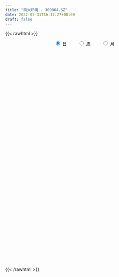 ```yaml
---
title: "南大环境 - 300864.SZ"
date: 2022-05-31T16:17:27+08:00
draft: false
---
```

{{< rawhtml >}}
    <div style="text-align: center">
        <label style="padding: 1rem;"><input style="margin-right: .5rem" type="radio" name="period" value="D" checked onclick="period_change(this)">日</label>
        <label style="padding: 1rem;"><input style="margin-right: .5rem" type="radio" name="period" value="W" onclick="period_change(this)">周</label>
        <label style="padding: 1rem;"><input style="margin-right: .5rem" type="radio" name="period" value="M" onclick="period_change(this)">月</label>
    </div>
    <div id="chart" style="height: 700px;"></div> 
    <script type="text/javascript">
        const D_v = [9642.18,6111.56,15807.41,10340.26,9381.32,14835.51,20094.21,12738.98,11696.93,32669.42,33975.46,20803.35,17591.56,17054.15,11962.23,11332.4,31919.15,22022.44,16862.13,13404.35,13965.88,10730.49,24132.39,42356.27,42930.22,26315.46,15305.52,20638.97,16811.16,27419.5,22498.59,15194.85,14713.72,12368.76,15444.07,17725.89,13035.32,31484.8,23846.65,13850.79,14241.18,10957.21,8483.41,10026.79,17994.94,22847.73,15205.74,8886.2,9386.04,8522.08,10451.17,9918.84,8118.87,7179.65,8533.2,9397.6,9580.1,34907.5,27290.72,18727.03,14601.24,19700.31,20097.25,12606.98,11749.11,7161.2,7304.68,11829.74,7040.87,9855.6,7633.93,6273.06,70958.21,77154.93,43648.46,35814.66,20628.42,15878.36,24467.52,29269.21,21542.92,31278.8,24486.21,12433.18,16390.8,10143.69,29078.9,40114.44,21603.26,30930.63,22054.24,17316.42,14161.75,13332.97,17242.02,10001.21,7580.03,7156.04,13942.61,6398.9,6784.0,4870.4,9007.79,14559.77,6851.19,6859.75,10883.24,5547.82,4930.37,4717.04,5267.74,3642.23,11282.53,6923.71,13755.41,8502.68,7414.9,9264.81,7204.23,10011.21,13569.36,16930.27,10102.36,6121.7,6314.31,7682.0,9632.75,8517.4,12565.7,12688.13,9975.2,16682.84,12630.43,12208.08,11947.49,7567.85,5085.61,5793.76,4989.94,6210.0,6502.66,6691.94,11569.2,8192.86,7448.99,3955.71,6188.98,7337.09,6585.19,3787.49,2929.81,2747.21,3518.79,4570.2,5181.41,6184.74,7374.92,4949.79,4152.9,3902.5,4817.75,3682.5,4018.11,3358.6,5658.5,6032.14,7007.23,5197.1,3698.39,5578.9,3318.46,5706.26,4275.79,3802.6,3125.8,3962.9,4169.69,4302.41,2490.1,2631.9,4207.91,18419.53,9769.62,6356.89,6917.86,5029.53,7848.08,4180.98,3758.54,2654.3,2340.82,2662.67,11600.97,6457.1,6717.1,10282.79,4828.06,4667.84,3587.2,6806.0,4889.27,5912.85,4115.3,4046.3,3134.2,2523.85,3077.5,2867.1,2795.8,2982.8,2783.85,2885.75,2610.66,2554.08,4157.9,4081.71,3695.26,3301.26,2500.8,2539.89,2925.2,3017.87,2200.16,6504.36,5737.71,4558.92,5569.72,5024.79,4317.1,19723.11,16529.54,9764.08,19166.08,13364.36,8889.72,14127.31,17368.78,10380.01,6507.9,7887.4,6433.36,4532.8,5640.1,3937.2,7183.0,3437.0,3857.9,4002.0,3509.3,4982.07]
const D_histogram = [0.0,-0.0618520798,0.1059526564,0.1905094444,0.2386407025,0.1546751391,-0.0447003229,-0.1099387735,-0.1869878193,0.0323305471,0.1890720142,0.1824339416,0.1843676485,0.0539444243,-0.012324649,-0.0744480704,0.0806896845,0.1798911782,0.0712203132,-0.0524401564,-0.1776174587,-0.1984994528,-0.049079464,0.1961706446,0.4996688668,0.5156641903,0.4547436078,0.4428590496,0.338154873,0.3580424826,0.1497529609,-0.0939731535,-0.2320477333,-0.3006022331,-0.3755490345,-0.3310167646,-0.3274109466,-0.0949055211,-0.0704122373,-0.1212608846,-0.2393648054,-0.2633364077,-0.3164337745,-0.3096152712,-0.4199713457,-0.7131760763,-0.9661448993,-1.1209956542,-1.0760400688,-0.9848877765,-0.9572967845,-0.7677836356,-0.6113244483,-0.4657987681,-0.4045306523,-0.3236966475,-0.1658139042,0.3241096684,0.5796375174,0.6103548774,0.6260756821,0.7201287788,0.7450263889,0.6852848419,0.5064162351,0.3255592984,0.2811066,0.3027791915,0.2715360132,0.132202169,-0.0002312919,-0.0824680434,0.4545499252,0.7155316199,0.812437905,0.7115048282,0.6325526776,0.533698764,0.5054703922,0.5237509802,0.4260788832,0.4436737742,0.238020951,0.0705194045,-0.1863414191,-0.2791900736,-0.0990858947,0.1299270453,0.13478656,0.2889594711,0.2554771059,0.075554664,-0.0541532128,-0.0676070959,-0.282389994,-0.3874591199,-0.4167326074,-0.430476013,-0.5910516766,-0.6035124205,-0.6308752443,-0.6174810352,-0.6454826134,-0.7705196847,-0.7827781539,-0.7104352816,-0.6217005732,-0.6069748511,-0.4976261958,-0.38206919,-0.3418362766,-0.2780310467,-0.1255810356,-0.0018568464,0.1439678545,0.2401508566,0.2587866747,0.3076609289,0.3186179209,0.3753461359,0.448637294,0.4578839517,0.3839789405,0.3305163848,0.2759616301,0.251671133,0.2693856071,0.2780620153,0.2838140074,0.3174171124,0.2951541604,0.342392583,0.2786885593,0.2917419857,0.13393804,-0.0144988962,-0.0905381663,-0.1023294601,-0.1093760869,-0.1179355753,-0.0724807803,-0.0451662738,0.0217798072,0.0646965853,-0.0087623423,-0.0274862302,-0.0772294421,-0.1691583881,-0.2784948616,-0.2992019023,-0.2766301785,-0.2485447437,-0.2147183395,-0.1607085106,-0.0850259199,-0.0939830195,-0.0340533238,-0.0437771005,0.0023685681,0.0204809114,0.0704423046,0.0635579644,0.0225362,0.033692607,-0.0009658983,-0.0516722427,-0.1549717212,-0.2465384411,-0.2870987071,-0.4447945637,-0.4802807066,-0.5842702496,-0.5916726821,-0.4902127008,-0.3598209887,-0.2345414417,-0.1319006035,-0.0657600129,0.0009890297,0.0512163797,0.136839944,0.3234498947,0.3924433839,0.4285164844,0.4251336197,0.4179268961,0.2788370192,0.2347724711,0.2188576154,0.2056056645,0.196163373,0.1795841371,0.248974311,0.2353026944,0.2022969515,0.0212341155,-0.0791734258,-0.1363473424,-0.2422492492,-0.4510849549,-0.5018636542,-0.4701911844,-0.3733886955,-0.2648763793,-0.1904853266,-0.1300973654,-0.1400676399,-0.1352211185,-0.1050791671,-0.1312607311,-0.1100246999,-0.0784378203,-0.0577947063,-0.0187961106,-0.0685733877,-0.1093248282,-0.2071276352,-0.209369265,-0.2513140277,-0.2432583756,-0.2732925412,-0.2362967843,-0.178472257,-0.0572484818,-0.1086426101,-0.1567984841,-0.3206582817,-0.4475246784,-0.4139839251,-0.1460625158,0.1044424844,0.285350744,0.5733237456,0.6994872914,0.7766506112,0.8109045997,0.9499134316,0.9555899908,0.9198932718,0.8127287003,0.7449450907,0.6654095551,0.5958389838,0.5316123427,0.3535513566,0.2498776219,0.1555739438,0.0991738013,0.0564978793,0.0289996417]
const D_fast = [0.0,-0.0773150997,0.1169778005,0.2491619497,0.3569533834,0.3116566048,0.101106062,0.0083829181,-0.1154130826,0.1119879206,0.3159973913,0.354967804,0.4029934231,0.286056305,0.2167060694,0.1359706304,0.3112808064,0.4554550946,0.364589308,0.2278187993,0.0582371323,-0.0122697251,0.1248803978,0.4191731676,0.8475886064,0.9924999775,1.0452652969,1.1440955011,1.1239300428,1.233328273,1.0624769916,0.7952575889,0.5991710757,0.4554660176,0.2866319576,0.2484100364,0.1701631177,0.3789421629,0.3858323874,0.304668519,0.1267233968,0.0369176925,-0.0952881179,-0.1658734323,-0.3812223433,-0.852721093,-1.3472261409,-1.7823258092,-2.006380241,-2.1614498928,-2.373183097,-2.375615857,-2.3719877818,-2.3429117936,-2.3827763409,-2.382866498,-2.2664372308,-1.695486241,-1.2950490127,-1.1117429333,-0.9395032081,-0.6654179168,-0.4542637094,-0.3426840459,-0.394948594,-0.4944157061,-0.4685917545,-0.3712243651,-0.3345835401,-0.440866842,-0.573358126,-0.6762118883,-0.0255564384,0.4143081612,0.7143239227,0.7912670528,0.8704530716,0.9050238491,1.0031630753,1.1523814083,1.1612290321,1.2897423667,1.1435947813,0.9937230858,0.6902769075,0.5276307346,0.6829634398,0.9444581412,0.9830142959,1.2094270747,1.239813986,1.0787802102,0.9355340301,0.905178373,0.6197979764,0.4178640706,0.2844074313,0.1630450223,-0.1452935604,-0.3086324095,-0.4937140444,-0.634690094,-0.8240623255,-1.141729318,-1.3496823256,-1.4549482738,-1.5216387086,-1.6586566994,-1.673714593,-1.6536748846,-1.6989010404,-1.7046035722,-1.58354882,-1.4602888423,-1.2784721779,-1.1222514616,-1.0389189749,-0.9131294884,-0.8225180162,-0.6719532672,-0.4865027856,-0.36278514,-0.3406954161,-0.3115288756,-0.2970932227,-0.2584659366,-0.1734050607,-0.0952131487,-0.0185076547,0.0944497284,0.1459753165,0.2788118848,0.2847800009,0.3707689237,0.2464494881,0.0943878278,-0.0042859838,-0.0416596427,-0.0760502912,-0.1140936735,-0.0867590735,-0.0707361354,0.0016548974,0.0607458217,-0.0149036914,-0.0404991368,-0.1095497093,-0.2437682523,-0.4227284412,-0.5182359574,-0.5648217783,-0.5988725294,-0.6187257101,-0.6048930088,-0.5504668981,-0.5829197526,-0.5315033879,-0.5521714396,-0.505433629,-0.4822010579,-0.4146290885,-0.4056239376,-0.4410116521,-0.4214320932,-0.4563320732,-0.5199564783,-0.6619988871,-0.8152002172,-0.92753516,-1.1964296575,-1.3519859771,-1.6020430824,-1.7573636854,-1.7784568794,-1.7380204145,-1.6713762279,-1.6017105406,-1.5520099532,-1.4850136531,-1.4219822083,-1.3021486579,-1.0346762335,-0.8675718983,-0.7243696768,-0.6214691365,-0.5241941361,-0.5935747582,-0.5789461886,-0.5401466404,-0.5019971751,-0.4623986234,-0.4340818251,-0.3024480734,-0.2572940164,-0.2397255214,-0.4154798285,-0.5356807263,-0.6269414785,-0.7934056976,-1.115012642,-1.2912572549,-1.3771325812,-1.3736772661,-1.3313840448,-1.3046143238,-1.2767507039,-1.3217378883,-1.3506966466,-1.3468244869,-1.4058212338,-1.4120913775,-1.400113953,-1.3939195155,-1.3596199476,-1.4265405715,-1.4946232191,-1.6442079348,-1.6987918809,-1.8035651506,-1.8563240924,-1.9546813933,-1.9767598325,-1.9635533694,-1.8566417147,-1.9351964955,-2.0225519905,-2.2665763585,-2.5053239248,-2.5752791528,-2.3438733725,-2.0672577511,-1.8150118056,-1.3837078676,-1.0826724989,-0.8113465263,-0.5743663879,-0.1978791981,0.0466948588,0.2409714578,0.3369890614,0.4554417245,0.5422585776,0.6216477523,0.6903241968,0.6006510499,0.5594467206,0.5040365285,0.4724298363,0.4438783842,0.4236300569]
const D_slow = [0.0,-0.0154630199,0.0110251441,0.0586525053,0.1183126809,0.1569814657,0.1458063849,0.1183216916,0.0715747367,0.0796573735,0.1269253771,0.1725338625,0.2186257746,0.2321118807,0.2290307184,0.2104187008,0.2305911219,0.2755639165,0.2933689948,0.2802589557,0.235854591,0.1862297278,0.1739598618,0.2230025229,0.3479197396,0.4768357872,0.5905216891,0.7012364515,0.7857751698,0.8752857904,0.9127240307,0.8892307423,0.831218809,0.7560682507,0.6621809921,0.5794268009,0.4975740643,0.473847684,0.4562446247,0.4259294035,0.3660882022,0.3002541002,0.2211456566,0.1437418388,0.0387490024,-0.1395450167,-0.3810812415,-0.6613301551,-0.9303401722,-1.1765621164,-1.4158863125,-1.6078322214,-1.7606633335,-1.8771130255,-1.9782456886,-2.0591698505,-2.1006233265,-2.0195959094,-1.8746865301,-1.7220978107,-1.5655788902,-1.3855466955,-1.1992900983,-1.0279688878,-0.9013648291,-0.8199750045,-0.7496983545,-0.6740035566,-0.6061195533,-0.573069011,-0.573126834,-0.5937438449,-0.4801063636,-0.3012234586,-0.0981139824,0.0797622247,0.2379003941,0.3713250851,0.4976926831,0.6286304282,0.7351501489,0.8460685925,0.9055738303,0.9232036814,0.8766183266,0.8068208082,0.7820493345,0.8145310959,0.8482277359,0.9204676036,0.9843368801,1.0032255461,0.9896872429,0.9727854689,0.9021879704,0.8053231905,0.7011400386,0.5935210354,0.4457581162,0.2948800111,0.1371612,-0.0172090588,-0.1785797121,-0.3712096333,-0.5669041718,-0.7445129922,-0.8999381355,-1.0516818482,-1.1760883972,-1.2716056947,-1.3570647638,-1.4265725255,-1.4579677844,-1.458431996,-1.4224400324,-1.3624023182,-1.2977056495,-1.2207904173,-1.1411359371,-1.0472994031,-0.9351400796,-0.8206690917,-0.7246743566,-0.6420452604,-0.5730548528,-0.5101370696,-0.4427906678,-0.373275164,-0.3023216621,-0.222967384,-0.1491788439,-0.0635806982,0.0060914416,0.0790269381,0.1125114481,0.108886724,0.0862521824,0.0606698174,0.0333257957,0.0038419019,-0.0142782932,-0.0255698617,-0.0201249099,-0.0039507635,-0.0061413491,-0.0130129067,-0.0323202672,-0.0746098642,-0.1442335796,-0.2190340552,-0.2881915998,-0.3503277857,-0.4040073706,-0.4441844982,-0.4654409782,-0.4889367331,-0.4974500641,-0.5083943392,-0.5078021971,-0.5026819693,-0.4850713931,-0.469181902,-0.463547852,-0.4551247003,-0.4553661749,-0.4682842355,-0.5070271658,-0.5686617761,-0.6404364529,-0.7516350938,-0.8717052705,-1.0177728329,-1.1656910034,-1.2882441786,-1.3781994258,-1.4368347862,-1.4698099371,-1.4862499403,-1.4860026829,-1.4731985879,-1.4389886019,-1.3581261283,-1.2600152823,-1.1528861612,-1.0466027562,-0.9421210322,-0.8724117774,-0.8137186597,-0.7590042558,-0.7076028397,-0.6585619964,-0.6136659621,-0.5514223844,-0.4925967108,-0.4420224729,-0.436713944,-0.4565073005,-0.4905941361,-0.5511564484,-0.6639276871,-0.7893936007,-0.9069413968,-1.0002885706,-1.0665076655,-1.1141289971,-1.1466533385,-1.1816702485,-1.2154755281,-1.2417453199,-1.2745605026,-1.3020666776,-1.3216761327,-1.3361248093,-1.3408238369,-1.3579671838,-1.3852983909,-1.4370802997,-1.4894226159,-1.5522511229,-1.6130657168,-1.6813888521,-1.7404630482,-1.7850811124,-1.7993932329,-1.8265538854,-1.8657535064,-1.9459180768,-2.0577992464,-2.1612952277,-2.1978108567,-2.1717002356,-2.1003625496,-1.9570316132,-1.7821597903,-1.5879971375,-1.3852709876,-1.1477926297,-0.908895132,-0.678921814,-0.4757396389,-0.2895033663,-0.1231509775,0.0258087685,0.1587118541,0.2470996933,0.3095690988,0.3484625847,0.373256035,0.3873805049,0.3946304153]
const D_data = [['2021-05-20', 49.505, 50.9067, 49.0099, 51.4747],['2021-05-21', 51.0683, 49.9375, 49.8072, 51.5789],['2021-05-24', 49.9375, 53.1214, 49.9218, 55.1746],['2021-05-25', 52.7358, 52.8869, 51.6936, 53.1527],['2021-05-26', 52.939, 52.9755, 51.8812, 54.1219],['2021-05-27', 52.2, 51.4, 50.75, 52.59],['2021-05-28', 51.51, 49.25, 49.0, 51.9],['2021-05-31', 48.99, 50.17, 48.58, 50.48],['2021-06-01', 50.17, 49.53, 48.99, 50.5],['2021-06-02', 49.63, 53.58, 49.04, 53.88],['2021-06-03', 53.42, 53.92, 52.33, 56.7],['2021-06-04', 53.31, 52.45, 52.31, 54.77],['2021-06-07', 52.7, 52.72, 52.32, 54.64],['2021-06-08', 52.65, 50.84, 50.0, 52.82],['2021-06-09', 50.35, 51.16, 50.35, 51.88],['2021-06-10', 51.19, 50.86, 50.17, 51.19],['2021-06-11', 51.2, 53.87, 50.68, 54.95],['2021-06-15', 53.87, 54.0, 52.74, 55.25],['2021-06-16', 53.56, 51.51, 51.45, 53.75],['2021-06-17', 51.01, 50.74, 50.63, 52.58],['2021-06-18', 50.73, 49.99, 49.39, 50.73],['2021-06-21', 49.75, 50.78, 49.62, 51.2],['2021-06-22', 51.01, 53.19, 50.0, 54.79],['2021-06-23', 53.35, 55.55, 53.35, 59.43],['2021-06-24', 55.68, 58.09, 53.8, 59.58],['2021-06-25', 57.02, 55.82, 54.88, 57.03],['2021-06-28', 56.2, 55.2, 54.3, 56.29],['2021-06-29', 54.9, 56.07, 54.14, 56.63],['2021-06-30', 55.67, 55.01, 54.6, 56.95],['2021-07-01', 55.14, 56.74, 54.7, 57.74],['2021-07-02', 56.1, 53.7, 53.51, 56.8],['2021-07-05', 53.4, 52.18, 51.51, 53.9],['2021-07-06', 51.7, 52.46, 51.37, 53.29],['2021-07-07', 52.0, 52.67, 51.91, 53.6],['2021-07-08', 53.48, 52.03, 52.01, 54.5],['2021-07-09', 51.52, 53.25, 50.1, 53.88],['2021-07-12', 53.13, 52.68, 51.8, 53.4],['2021-07-13', 52.93, 56.09, 51.46, 56.15],['2021-07-14', 56.6, 54.18, 54.15, 56.68],['2021-07-15', 54.0, 53.15, 52.4, 55.2],['2021-07-16', 53.19, 51.76, 51.75, 54.44],['2021-07-19', 51.75, 52.4, 50.62, 52.49],['2021-07-20', 51.53, 51.63, 51.1, 52.38],['2021-07-21', 51.95, 52.03, 51.43, 52.25],['2021-07-22', 52.03, 50.0, 50.0, 52.23],['2021-07-23', 49.86, 46.15, 45.53, 49.86],['2021-07-26', 46.21, 44.46, 43.62, 46.4],['2021-07-27', 44.6, 43.67, 43.58, 44.94],['2021-07-28', 44.3, 44.88, 42.18, 44.99],['2021-07-29', 45.7, 44.85, 44.33, 45.71],['2021-07-30', 44.85, 43.41, 43.22, 44.85],['2021-08-02', 43.5, 45.12, 43.05, 45.4],['2021-08-03', 45.28, 44.85, 44.53, 45.54],['2021-08-04', 45.0, 44.84, 44.51, 45.39],['2021-08-05', 44.7, 43.72, 43.59, 44.99],['2021-08-06', 43.57, 43.77, 43.02, 44.3],['2021-08-09', 43.78, 44.89, 43.4, 44.93],['2021-08-10', 44.51, 50.58, 44.34, 53.46],['2021-08-11', 50.1, 49.75, 48.35, 52.49],['2021-08-12', 49.52, 47.93, 47.7, 50.74],['2021-08-13', 47.5, 48.13, 47.42, 49.68],['2021-08-16', 47.7, 49.74, 47.7, 51.65],['2021-08-17', 49.1, 49.6, 48.2, 51.8],['2021-08-18', 48.6, 48.86, 48.5, 50.49],['2021-08-19', 48.8, 47.06, 46.63, 48.8],['2021-08-20', 47.1, 46.27, 46.1, 47.49],['2021-08-23', 46.27, 47.5, 46.27, 47.96],['2021-08-24', 47.5, 48.4, 47.15, 49.45],['2021-08-25', 48.5, 47.85, 47.3, 48.98],['2021-08-26', 48.0, 46.11, 46.1, 48.38],['2021-08-27', 46.13, 45.43, 45.4, 46.45],['2021-08-30', 45.29, 45.36, 44.81, 46.18],['2021-08-31', 46.8, 54.43, 46.6, 54.43],['2021-09-01', 56.3, 53.55, 52.3, 58.38],['2021-09-02', 53.6, 53.05, 51.95, 55.45],['2021-09-03', 53.05, 51.17, 50.22, 53.11],['2021-09-06', 51.18, 51.52, 50.65, 52.68],['2021-09-07', 50.98, 51.3, 50.66, 51.77],['2021-09-08', 51.32, 52.32, 50.7, 52.68],['2021-09-09', 51.99, 53.37, 50.76, 53.6],['2021-09-10', 53.46, 52.18, 52.1, 54.2],['2021-09-13', 52.15, 53.87, 52.12, 56.56],['2021-09-14', 52.76, 50.96, 50.46, 52.76],['2021-09-15', 50.98, 50.68, 50.5, 51.74],['2021-09-16', 51.28, 48.49, 48.48, 51.47],['2021-09-17', 48.3, 49.53, 48.01, 49.7],['2021-09-22', 49.44, 53.15, 48.57, 54.04],['2021-09-23', 52.51, 55.0, 52.0, 56.1],['2021-09-24', 54.85, 53.05, 52.9, 54.85],['2021-09-27', 54.0, 55.65, 52.03, 56.23],['2021-09-28', 55.5, 53.98, 52.68, 55.5],['2021-09-29', 53.05, 51.84, 51.46, 53.97],['2021-09-30', 52.3, 51.78, 51.5, 53.74],['2021-10-08', 52.67, 52.94, 51.8, 54.29],['2021-10-11', 52.6, 49.79, 49.55, 52.69],['2021-10-12', 49.02, 50.15, 48.82, 50.34],['2021-10-13', 50.08, 50.52, 49.73, 50.93],['2021-10-14', 50.08, 50.35, 50.0, 51.48],['2021-10-15', 50.85, 47.7, 47.7, 50.85],['2021-10-18', 47.68, 48.66, 47.1, 48.77],['2021-10-19', 48.68, 47.9, 47.8, 48.98],['2021-10-20', 48.39, 47.88, 47.41, 48.39],['2021-10-21', 47.84, 46.8, 46.46, 48.0],['2021-10-22', 45.1, 44.56, 44.51, 46.08],['2021-10-25', 44.41, 44.91, 44.2, 45.44],['2021-10-26', 44.93, 45.44, 44.53, 45.91],['2021-10-27', 45.63, 45.43, 43.7, 46.18],['2021-10-28', 44.97, 44.15, 44.1, 44.98],['2021-10-29', 44.8, 45.07, 44.0, 45.3],['2021-11-01', 45.9, 45.23, 45.14, 45.9],['2021-11-02', 45.23, 44.23, 44.16, 45.5],['2021-11-03', 44.23, 44.36, 43.75, 44.44],['2021-11-04', 44.52, 45.69, 44.31, 46.09],['2021-11-05', 45.41, 45.82, 45.12, 45.87],['2021-11-08', 46.5, 46.68, 46.11, 48.15],['2021-11-09', 46.45, 46.67, 45.86, 47.29],['2021-11-10', 46.67, 46.02, 45.12, 46.67],['2021-11-11', 46.02, 46.63, 46.02, 47.74],['2021-11-12', 46.2, 46.4, 45.75, 46.92],['2021-11-15', 46.28, 47.28, 46.05, 47.69],['2021-11-16', 47.05, 48.03, 46.32, 48.06],['2021-11-17', 49.4, 47.69, 47.56, 50.47],['2021-11-18', 47.12, 46.7, 46.5, 47.59],['2021-11-19', 46.66, 46.8, 46.1, 46.97],['2021-11-22', 46.75, 46.65, 46.31, 46.95],['2021-11-23', 46.48, 46.95, 46.1, 47.5],['2021-11-24', 46.95, 47.6, 46.5, 48.2],['2021-11-25', 47.61, 47.72, 46.99, 47.85],['2021-11-26', 47.79, 47.9, 47.19, 48.8],['2021-11-29', 47.66, 48.56, 47.2, 48.79],['2021-11-30', 48.58, 48.11, 47.6, 48.65],['2021-12-01', 47.8, 49.29, 47.8, 50.18],['2021-12-02', 49.3, 48.1, 48.01, 49.69],['2021-12-03', 49.5, 49.16, 48.45, 49.57],['2021-12-06', 48.91, 46.81, 46.8, 49.39],['2021-12-07', 46.82, 46.16, 45.77, 47.15],['2021-12-08', 45.87, 46.43, 45.87, 46.98],['2021-12-09', 46.87, 46.93, 46.24, 47.23],['2021-12-10', 47.18, 46.86, 46.64, 47.3],['2021-12-13', 46.9, 46.71, 46.38, 47.27],['2021-12-14', 46.71, 47.41, 46.61, 47.59],['2021-12-15', 47.21, 47.33, 47.15, 47.82],['2021-12-16', 47.6, 48.07, 47.58, 49.23],['2021-12-17', 47.85, 48.1, 47.66, 48.43],['2021-12-20', 48.1, 46.58, 46.37, 48.5],['2021-12-21', 46.58, 47.0, 46.4, 47.07],['2021-12-22', 47.15, 46.38, 46.1, 47.3],['2021-12-23', 46.4, 45.36, 45.36, 46.7],['2021-12-24', 45.98, 44.4, 44.3, 45.98],['2021-12-27', 44.57, 44.9, 44.34, 44.97],['2021-12-28', 44.72, 45.18, 44.72, 45.44],['2021-12-29', 45.16, 45.13, 44.72, 45.5],['2021-12-30', 45.18, 45.13, 44.72, 45.43],['2021-12-31', 45.22, 45.41, 45.13, 45.92],['2022-01-04', 45.68, 45.87, 45.25, 46.16],['2022-01-05', 45.65, 44.85, 44.52, 45.86],['2022-01-06', 44.6, 45.73, 44.56, 46.19],['2022-01-07', 45.86, 44.89, 44.89, 46.06],['2022-01-10', 44.91, 45.6, 44.63, 45.68],['2022-01-11', 45.6, 45.36, 45.15, 45.95],['2022-01-12', 45.5, 45.91, 45.32, 46.53],['2022-01-13', 46.02, 45.3, 45.3, 46.2],['2022-01-14', 45.8, 44.71, 44.71, 45.8],['2022-01-17', 44.98, 45.24, 44.58, 45.3],['2022-01-18', 45.26, 44.55, 44.41, 45.45],['2022-01-19', 44.5, 44.03, 43.88, 44.97],['2022-01-20', 43.91, 42.8, 42.5, 44.09],['2022-01-21', 42.8, 42.18, 42.0, 43.24],['2022-01-24', 41.8, 42.16, 41.3, 42.8],['2022-01-25', 41.89, 39.76, 39.76, 42.16],['2022-01-26', 40.45, 40.28, 40.0, 40.87],['2022-01-27', 40.28, 38.48, 38.46, 40.88],['2022-01-28', 38.61, 38.76, 38.61, 39.36],['2022-02-07', 39.4, 39.77, 39.0, 40.15],['2022-02-08', 40.19, 40.23, 39.65, 40.48],['2022-02-09', 40.24, 40.42, 40.06, 40.6],['2022-02-10', 40.7, 40.4, 40.01, 41.29],['2022-02-11', 40.19, 40.11, 40.06, 40.8],['2022-02-14', 40.02, 40.24, 39.73, 40.43],['2022-02-15', 40.34, 40.16, 39.49, 40.47],['2022-02-16', 40.16, 40.84, 40.16, 40.91],['2022-02-17', 41.2, 42.83, 41.06, 45.13],['2022-02-18', 42.0, 42.15, 41.3, 42.81],['2022-02-21', 41.85, 42.18, 41.64, 42.3],['2022-02-22', 41.6, 41.96, 41.06, 42.98],['2022-02-23', 41.96, 42.08, 41.7, 42.28],['2022-02-24', 42.0, 40.18, 39.8, 42.26],['2022-02-25', 40.45, 40.96, 40.45, 41.58],['2022-02-28', 40.96, 41.22, 40.16, 41.5],['2022-03-01', 41.25, 41.24, 40.91, 41.54],['2022-03-02', 40.88, 41.29, 40.81, 41.5],['2022-03-03', 41.8, 41.19, 40.94, 41.92],['2022-03-04', 41.19, 42.5, 40.89, 42.93],['2022-03-07', 42.63, 41.73, 41.0, 42.63],['2022-03-08', 41.68, 41.47, 40.55, 42.12],['2022-03-09', 41.1, 39.06, 37.08, 41.98],['2022-03-10', 40.0, 39.22, 39.11, 40.5],['2022-03-11', 38.58, 39.18, 37.56, 39.35],['2022-03-14', 39.18, 37.9, 37.9, 39.18],['2022-03-15', 37.89, 35.39, 35.35, 37.89],['2022-03-16', 36.0, 36.18, 34.83, 36.4],['2022-03-17', 36.79, 36.65, 36.29, 37.36],['2022-03-18', 37.1, 37.34, 36.51, 37.49],['2022-03-21', 37.36, 37.64, 36.81, 37.88],['2022-03-22', 37.49, 37.37, 36.91, 37.77],['2022-03-23', 37.37, 37.27, 37.0, 37.56],['2022-03-24', 37.2, 36.25, 36.25, 37.25],['2022-03-25', 36.26, 36.14, 36.1, 36.77],['2022-03-28', 36.0, 36.28, 35.25, 36.6],['2022-03-29', 36.3, 35.31, 35.15, 36.39],['2022-03-30', 35.35, 35.61, 35.21, 35.83],['2022-03-31', 35.36, 35.62, 35.23, 36.24],['2022-04-01', 35.73, 35.38, 35.21, 35.84],['2022-04-06', 35.5, 35.55, 35.11, 35.94],['2022-04-07', 35.7, 34.18, 34.18, 35.7],['2022-04-08', 34.29, 33.78, 33.48, 34.55],['2022-04-11', 33.7, 32.36, 32.2, 33.7],['2022-04-12', 32.36, 32.91, 31.83, 32.99],['2022-04-13', 32.51, 31.89, 31.88, 33.11],['2022-04-14', 32.0, 32.0, 32.0, 32.54],['2022-04-15', 32.0, 31.02, 31.02, 32.0],['2022-04-18', 30.89, 31.43, 30.13, 31.56],['2022-04-19', 31.77, 31.53, 31.28, 32.07],['2022-04-20', 31.56, 32.46, 31.15, 32.99],['2022-04-21', 32.12, 30.16, 30.16, 32.12],['2022-04-22', 30.17, 29.56, 29.52, 30.58],['2022-04-25', 29.11, 27.07, 26.88, 29.14],['2022-04-26', 27.5, 26.15, 26.11, 27.78],['2022-04-27', 25.77, 27.26, 25.37, 27.29],['2022-04-28', 29.8, 30.48, 29.44, 32.7],['2022-04-29', 29.8, 31.34, 29.2, 31.76],['2022-05-05', 30.98, 31.49, 30.3, 31.93],['2022-05-06', 31.49, 34.16, 30.81, 34.6],['2022-05-09', 33.39, 33.5, 33.13, 34.1],['2022-05-10', 33.0, 33.79, 32.86, 34.05],['2022-05-11', 33.79, 33.98, 33.79, 35.42],['2022-05-12', 34.27, 36.29, 34.18, 36.98],['2022-05-13', 36.3, 35.63, 35.05, 36.36],['2022-05-16', 35.64, 35.67, 35.1, 35.8],['2022-05-17', 35.68, 35.0, 34.49, 35.68],['2022-05-18', 34.82, 35.59, 34.82, 35.94],['2022-05-19', 35.03, 35.58, 34.95, 35.67],['2022-05-20', 35.48, 35.8, 35.34, 36.28],['2022-05-23', 35.8, 35.97, 35.54, 36.11],['2022-05-24', 35.81, 34.27, 34.27, 35.83],['2022-05-25', 34.35, 34.72, 34.0, 34.95],['2022-05-26', 35.18, 34.51, 34.24, 35.18],['2022-05-27', 34.59, 34.73, 34.51, 35.15],['2022-05-30', 35.0, 34.75, 34.4, 35.07],['2022-05-31', 34.75, 34.84, 33.7, 35.03]]
const W_v = [279999.56,86773.1,65564.79,95352.57,76593.79,31688.24,11813.41,72690.54,79952.68,63532.74,31207.98,42590.06,36647.99,23663.55,17265.04,20753.67,19018.48,25544.12,14305.53,26915.44,28804.72,25588.95,19499.86,18370.39,7668.56,6492.41,25899.63,134332.45,101367.76,98764.97,122685.6,64954.61,38507.64,34315.37,48929.49,51566.97,10507.37,27325.43,32348.15,70458.71,111884.14,89859.49,66254.8,146464.83,102673.74,75447.29,96458.74,70310.08,52451.23,43148.16,105106.59,71314.85,43664.82,233849.32,111786.43,94732.68,90796.6,84463.04,13332.97,55921.91,41620.86,35072.37,31833.25,46142.03,56734.9,44712.16,64184.68,35384.65,39166.66,31515.96,17553.5,23690.86,20573.76,27253.57,22577.8,19363.4,37519.06,30333.34,23017.3,32952.89,25310.62,15648.95,14058.86,10793.69,14962.41,22019.02,51164.26,28930.16,64130.18,31001.56,22417.1,8491.37]
const W_histogram = [0.0,-0.3052845584,-0.8673623343,-0.933742295,-0.8048698785,-0.9675839962,-0.7449595117,-0.3862303844,-0.2195116567,-0.3606253596,-0.4097816332,-0.3049990602,-0.3074033072,-0.4842451029,-0.5229324132,-0.7930526031,-1.029980827,-1.2393144741,-1.3131356494,-1.4860425171,-1.3377971682,-1.3002704205,-1.2712826132,-1.2619042546,-1.1663164289,-0.8817047859,-0.5833094694,0.1962772487,0.8996020036,1.3891655932,1.8246695849,1.5827398426,1.396512362,1.0239802471,1.0633439361,0.7241919266,0.4236534491,0.4115248928,0.5047058753,0.5152125666,0.7202667301,0.9212731269,0.7688719885,1.0208680741,1.0034452617,0.9223576801,0.7371443895,0.2317674323,-0.265160763,-0.532304528,-0.3849358612,-0.3815526639,-0.4026304694,-0.01709712,0.3012633467,0.3265728804,0.5598876591,0.6043826426,0.6818959487,0.3660538969,-0.0465959272,-0.2652505275,-0.3349296454,-0.3176667529,-0.2575783949,-0.1285383577,0.0474585554,0.0163620286,0.0829707147,-0.1081209684,-0.1498892824,-0.1931744351,-0.2130029445,-0.3665758742,-0.6518888889,-0.698921414,-0.5485116505,-0.487114499,-0.3093948137,-0.3775314501,-0.5008836179,-0.6103925666,-0.6760132336,-0.7627516987,-0.9304694416,-1.0550676946,-0.936933897,-0.6043472892,-0.2395569706,0.0438781345,0.1822293212,0.2972816265]
const W_fast = [0.0,-0.381605698,-1.1605240574,-1.4603395919,-1.532684645,-1.9372947618,-1.9009101552,-1.6387386241,-1.5268978105,-1.7581678533,-1.9097695352,-1.8812367272,-1.960491801,-2.2583948725,-2.427815286,-2.8961986267,-3.3906220574,-3.909784323,-4.3118894106,-4.8563069076,-5.0425108508,-5.3300517082,-5.6188845542,-5.9249822592,-6.1209735408,-6.0567880943,-5.904220145,-5.0755641148,-4.147338859,-3.3104838711,-2.4188124831,-2.2650572648,-2.1021566549,-2.218693708,-1.913494035,-2.0715980629,-2.2662231781,-2.1754705112,-1.9561130599,-1.816803227,-1.431682381,-1.0003577024,-0.9605408436,-0.4533277395,-0.2198892365,-0.070387398,-0.0713145913,-0.5187496904,-1.0819680764,-1.4821879734,-1.4310532719,-1.5230582406,-1.6447936635,-1.2635345941,-0.8698582907,-0.7629055369,-0.3896188434,-0.1940281992,0.0539590941,-0.1703694835,-0.5946682895,-0.8796355216,-1.0330470508,-1.0952008467,-1.0995070873,-1.0026016395,-0.8147400876,-0.8417461073,-0.7543947425,-0.9725166676,-1.0517573022,-1.1433360638,-1.2164153093,-1.4616322075,-1.9099174445,-2.1316803231,-2.1183984722,-2.1787799454,-2.0784089635,-2.2409284624,-2.4895015347,-2.7516086251,-2.9862326005,-3.2636589903,-3.6639940935,-4.0523592702,-4.1684589469,-3.9869591614,-3.6820580855,-3.3876534467,-3.2037449297,-3.0143722178]
const W_slow = [0.0,-0.0763211396,-0.2931617232,-0.5265972969,-0.7278147665,-0.9697107656,-1.1559506435,-1.2525082396,-1.3073861538,-1.3975424937,-1.499987902,-1.5762376671,-1.6530884939,-1.7741497696,-1.9048828729,-2.1031460236,-2.3606412304,-2.6704698489,-2.9987537613,-3.3702643905,-3.7047136826,-4.0297812877,-4.347601941,-4.6630780046,-4.9546571119,-5.1750833084,-5.3209106757,-5.2718413635,-5.0469408626,-4.6996494643,-4.2434820681,-3.8477971074,-3.4986690169,-3.2426739551,-2.9768379711,-2.7957899895,-2.6898766272,-2.586995404,-2.4608189352,-2.3320157936,-2.151949111,-1.9216308293,-1.7294128322,-1.4741958136,-1.2233344982,-0.9927450782,-0.8084589808,-0.7505171227,-0.8168073134,-0.9498834454,-1.0461174107,-1.1415055767,-1.2421631941,-1.2464374741,-1.1711216374,-1.0894784173,-0.9495065025,-0.7984108419,-0.6279368547,-0.5364233804,-0.5480723623,-0.6143849941,-0.6981174055,-0.7775340937,-0.8419286924,-0.8740632818,-0.862198643,-0.8581081358,-0.8373654572,-0.8643956993,-0.9018680199,-0.9501616286,-1.0034123648,-1.0950563333,-1.2580285555,-1.432758909,-1.5698868217,-1.6916654464,-1.7690141498,-1.8633970124,-1.9886179168,-2.1412160585,-2.3102193669,-2.5009072916,-2.733524652,-2.9972915756,-3.2315250499,-3.3826118722,-3.4425011148,-3.4315315812,-3.3859742509,-3.3116538443]
const W_data = [['2020-08-28', 69.3069, 69.2444, 68.7858, 109.3121],['2020-09-04', 69.7082, 64.4607, 62.0115, 73.7259],['2020-09-11', 63.5852, 58.3898, 53.4393, 65.1902],['2020-09-18', 57.8999, 62.1157, 57.5821, 67.6811],['2020-09-25', 61.8551, 63.9448, 60.3179, 69.7707],['2020-09-30', 64.0125, 59.3643, 59.1558, 65.482],['2020-10-09', 60.4482, 63.5175, 60.3596, 64.2522],['2020-10-16', 64.0959, 66.1751, 62.6368, 69.0412],['2020-10-23', 65.6592, 64.7681, 63.6529, 68.8848],['2020-10-30', 65.0808, 60.5524, 59.4112, 68.2856],['2020-11-06', 59.927, 60.6722, 59.3382, 61.4643],['2020-11-13', 60.5367, 62.246, 59.5571, 63.5748],['2020-11-20', 62.4805, 60.7035, 60.4482, 64.8828],['2020-11-27', 60.839, 57.4674, 56.6493, 61.2819],['2020-12-04', 57.4883, 57.9468, 57.0036, 59.2652],['2020-12-11', 57.431, 53.3924, 53.0902, 57.7801],['2020-12-18', 53.382, 51.3809, 50.5263, 54.2991],['2020-12-25', 51.4747, 49.2444, 46.7014, 51.7926],['2020-12-31', 49.036, 48.7441, 47.1912, 50.2866],['2021-01-08', 48.9265, 45.2527, 44.0229, 50.1824],['2021-01-15', 45.3361, 47.5717, 43.2517, 48.9786],['2021-01-22', 47.5248, 45.0756, 44.7577, 48.2804],['2021-01-29', 44.8411, 43.5175, 42.5274, 46.2585],['2021-02-05', 43.3194, 41.7144, 41.209, 45.4403],['2021-02-10', 41.2298, 41.4174, 40.4117, 41.9229],['2021-02-19', 41.8447, 43.2725, 41.3392, 43.2725],['2021-02-26', 43.3038, 43.6894, 41.1673, 44.5076],['2021-03-05', 43.3611, 51.7353, 43.3611, 63.4445],['2021-03-12', 52.272, 54.5076, 50.0313, 59.8958],['2021-03-19', 53.7363, 55.2892, 53.7363, 62.0063],['2021-03-26', 55.1485, 57.7749, 55.1485, 67.6394],['2021-04-02', 57.5404, 50.5993, 50.099, 58.9474],['2021-04-09', 50.9119, 50.8077, 50.3439, 53.5175],['2021-04-16', 50.8338, 47.4466, 46.6806, 51.7874],['2021-04-23', 47.3841, 52.1001, 47.2173, 53.1527],['2021-04-30', 51.5894, 46.8473, 46.6806, 54.7056],['2021-05-07', 46.9307, 45.6644, 45.6384, 47.6863],['2021-05-14', 45.68, 48.3898, 45.0964, 49.4685],['2021-05-21', 47.9416, 49.9375, 46.8994, 51.5789],['2021-05-28', 49.9375, 49.25, 49.0, 55.1746],['2021-06-04', 48.99, 52.45, 48.58, 56.7],['2021-06-11', 52.7, 53.87, 50.0, 54.95],['2021-06-18', 53.87, 49.99, 49.39, 55.25],['2021-06-25', 49.75, 55.82, 49.62, 59.58],['2021-07-02', 56.2, 53.7, 53.51, 57.74],['2021-07-09', 53.4, 53.25, 50.1, 54.5],['2021-07-16', 53.13, 51.76, 51.46, 56.68],['2021-07-23', 51.75, 46.15, 45.53, 52.49],['2021-07-30', 46.21, 43.41, 42.18, 46.4],['2021-08-06', 43.5, 43.77, 43.02, 45.54],['2021-08-13', 43.78, 48.13, 43.4, 53.46],['2021-08-20', 47.7, 46.27, 46.1, 51.8],['2021-08-27', 46.27, 45.43, 45.4, 49.45],['2021-09-03', 45.29, 51.17, 44.81, 58.38],['2021-09-10', 51.18, 52.18, 50.65, 54.2],['2021-09-17', 52.15, 49.53, 48.01, 56.56],['2021-09-24', 49.44, 53.05, 48.57, 56.1],['2021-09-30', 54.0, 51.78, 51.46, 56.23],['2021-10-08', 52.67, 52.94, 51.8, 54.29],['2021-10-15', 52.6, 47.7, 47.7, 52.69],['2021-10-22', 47.68, 44.56, 44.51, 48.98],['2021-10-29', 44.41, 45.07, 43.7, 46.18],['2021-11-05', 45.9, 45.82, 43.75, 46.09],['2021-11-12', 46.5, 46.4, 45.12, 48.15],['2021-11-19', 46.28, 46.8, 46.05, 50.47],['2021-11-26', 46.75, 47.9, 46.1, 48.8],['2021-12-03', 47.66, 49.16, 47.2, 50.18],['2021-12-10', 48.91, 46.86, 45.77, 49.39],['2021-12-17', 46.9, 48.1, 46.38, 49.23],['2021-12-24', 48.1, 44.4, 44.3, 48.5],['2021-12-31', 44.57, 45.41, 44.34, 45.92],['2022-01-07', 45.68, 44.89, 44.52, 46.19],['2022-01-14', 44.91, 44.71, 44.63, 46.53],['2022-01-21', 44.98, 42.18, 42.0, 45.45],['2022-01-28', 41.8, 38.76, 38.46, 42.8],['2022-02-11', 39.4, 40.11, 39.0, 41.29],['2022-02-18', 40.02, 42.15, 39.49, 45.13],['2022-02-25', 41.85, 40.96, 39.8, 42.98],['2022-03-04', 40.96, 42.5, 40.16, 42.93],['2022-03-11', 42.63, 39.18, 37.08, 42.63],['2022-03-18', 39.18, 37.34, 34.83, 39.18],['2022-03-25', 37.36, 36.14, 36.1, 37.88],['2022-04-01', 36.0, 35.38, 35.15, 36.6],['2022-04-08', 35.5, 33.78, 33.48, 35.94],['2022-04-15', 33.7, 31.02, 31.02, 33.7],['2022-04-22', 30.89, 29.56, 29.52, 32.99],['2022-04-29', 29.11, 31.34, 25.37, 32.7],['2022-05-06', 30.98, 34.16, 30.3, 34.6],['2022-05-13', 33.39, 35.63, 32.86, 36.98],['2022-05-20', 35.64, 35.8, 34.49, 36.28],['2022-05-27', 35.8, 34.73, 34.0, 36.11],['2022-06-02', 35.0, 34.84, 33.7, 35.07]]
const M_v = [301891.26,334080.79,227989.37,138165.88,92830.54,100808.97,58430.99,503933.44,191491.42,153378.64,454479.9300000001,344585.4299999999,340465.6900000001,538396.7999999999,145948.11,202085.67,165142.12,94095.99,90974.34,104619.42,101550.04,154970.37]
const M_histogram = [0.0,-0.75722849,-1.1146018256,-1.4405186233,-2.1506935341,-2.8041725237,-3.0369482254,-2.4275427451,-2.2558347197,-1.7814710815,-1.0413848203,-1.220334178,-0.5195994919,-0.1754327518,-0.3314975499,-0.1699388383,-0.1836951041,-0.5582753689,-0.5567256697,-0.8326077136,-1.1817794092,-1.0593885424]
const M_fast = [0.0,-0.9465356125,-1.5825594046,-2.2686058581,-3.5164541523,-4.8709762729,-5.8629890309,-5.8604692369,-6.2527198914,-6.2237240237,-5.7439839674,-6.2280168696,-5.6571820566,-5.3568735044,-5.59581269,-5.4767386879,-5.5364187298,-6.0505678368,-6.1881995551,-6.6722335274,-7.3168500752,-7.459306344]
const M_slow = [0.0,-0.1893071225,-0.4679575789,-0.8280872347,-1.3657606183,-2.0668037492,-2.8260408055,-3.4329264918,-3.9968851717,-4.4422529421,-4.7025991472,-5.0076826917,-5.1375825647,-5.1814407526,-5.2643151401,-5.3067998497,-5.3527236257,-5.4922924679,-5.6314738853,-5.8396258138,-6.135070666,-6.3999178016]
const M_data = [['2020-08-31', 69.3069, 71.2298, 67.8739, 109.3121],['2020-09-30', 70.8702, 59.3643, 53.4393, 70.8702],['2020-10-30', 60.4482, 60.5524, 59.4112, 69.0412],['2020-11-30', 59.927, 57.9729, 56.6493, 64.8828],['2020-12-31', 58.2439, 48.7441, 46.7014, 59.2652],['2021-01-29', 48.9265, 43.5175, 42.5274, 50.1824],['2021-02-26', 43.3194, 43.6894, 40.4117, 45.4403],['2021-03-31', 43.3611, 52.6264, 43.3611, 67.6394],['2021-04-30', 52.1157, 46.8473, 46.6806, 54.7056],['2021-05-31', 46.9307, 50.17, 45.0964, 55.1746],['2021-06-30', 50.17, 55.01, 48.99, 59.58],['2021-07-30', 55.14, 43.41, 42.18, 57.74],['2021-08-31', 43.5, 54.43, 43.02, 54.43],['2021-09-30', 56.3, 51.78, 48.01, 58.38],['2021-10-29', 52.67, 45.07, 43.7, 54.29],['2021-11-30', 45.9, 48.11, 43.75, 50.47],['2021-12-31', 47.8, 45.41, 44.3, 50.18],['2022-01-28', 45.68, 38.76, 38.46, 46.53],['2022-02-28', 39.4, 41.22, 39.0, 45.13],['2022-03-31', 41.25, 35.62, 34.83, 42.93],['2022-04-29', 35.73, 31.34, 25.37, 35.94],['2022-05-31', 30.98, 34.84, 30.3, 36.98]]
        const D_a = [null,null,null,null,null,null,null,null,null,null,56.7,null,null,null,null,null,null,null,null,null,49.39,null,null,null,59.58,null,null,null,null,null,null,null,null,null,null,null,null,null,null,null,null,null,null,null,null,null,null,null,42.18,null,null,null,null,null,null,null,null,53.46,null,null,null,null,null,null,null,null,null,null,null,null,null,44.81,null,null,null,null,null,null,null,null,null,56.56,null,null,null,48.01,null,null,null,null,null,null,null,54.29,null,null,null,null,null,null,null,null,null,null,null,null,null,null,null,null,null,43.75,null,null,null,null,null,null,null,null,null,50.47,null,null,null,null,null,null,null,null,null,null,null,null,null,45.77,null,null,null,null,null,null,49.23,null,null,null,null,null,44.3,null,null,null,null,null,null,null,null,null,null,null,46.53,null,null,null,null,null,null,null,null,null,null,38.46,null,null,null,null,null,null,null,null,null,45.13,null,null,null,null,null,null,null,null,null,null,null,null,null,null,null,null,null,null,34.83,null,null,null,null,null,null,null,null,null,null,36.24,null,null,null,null,null,null,null,null,null,null,null,null,null,null,null,null,25.37,null,null,null,null,null,null,null,36.98,null,null,null,null,null,null,null,null,34.0,null,null,null,null]
const W_a = [null,null,53.4393,null,null,null,null,69.0412,null,null,null,null,null,null,null,null,null,null,null,null,null,null,null,null,40.4117,null,null,null,null,null,67.6394,null,null,null,null,null,null,45.0964,null,null,null,null,null,59.58,null,null,null,null,42.18,null,null,null,null,null,null,56.56,null,null,null,null,null,43.7,null,null,null,null,null,null,null,null,null,null,46.53,null,null,null,null,null,null,null,null,null,null,null,null,null,25.37,null,null,null,null,null]
const M_a = [null,null,null,null,null,null,40.4117,null,null,null,59.58,null,null,null,null,null,null,null,null,null,25.37,null]
        const D_b = [[{ coord: ['2021-06-03', 56.7] }, { coord: ['2021-11-17', 49.39] }],[{ coord: ['2021-12-07', 46.53] }, { coord: ['2022-01-12', 45.77] }],[{ coord: ['2022-03-16', 36.24] }, { coord: ['2022-05-12', 34.83] }]]
const W_b = [[{ coord: ['2020-09-11', 67.6394] }, { coord: ['2021-09-17', 53.4393] }]]
const M_b = []
    </script>
{{< /rawhtml >}}